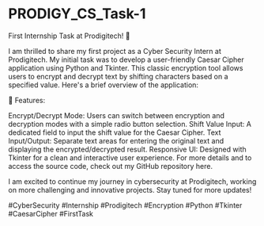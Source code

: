 # PRODIGY_CS_Task-1
First Internship Task at Prodigitech! 🚀

I am thrilled to share my first project as a Cyber Security Intern at Prodigitech. 
My initial task was to develop a user-friendly Caesar Cipher application using 
Python and Tkinter. This classic encryption tool allows users to encrypt and
decrypt text by shifting characters based on a specified value. Here's a 
brief overview of the application:

🔐 Features:

Encrypt/Decrypt Mode: Users can switch between encryption and decryption modes with a simple radio button selection.
Shift Value Input: A dedicated field to input the shift value for the Caesar Cipher.
Text Input/Output: Separate text areas for entering the original text and displaying the encrypted/decrypted result.
Responsive UI: Designed with Tkinter for a clean and interactive user experience.
For more details and to access the source code, check out my GitHub repository here.

I am excited to continue my journey in cybersecurity at Prodigitech, working on more challenging and innovative projects. Stay tuned for more updates!

#CyberSecurity #Internship #Prodigitech #Encryption #Python #Tkinter #CaesarCipher #FirstTask
